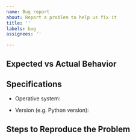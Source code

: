 ```yaml
---
name: Bug report
about: Report a problem to help us fix it
title: ''
labels: bug
assignees: ''

---
```



## Expected vs Actual Behavior


## Specifications

 - Operative system:

 - Version (e.g. Python version):


## Steps to Reproduce the Problem


